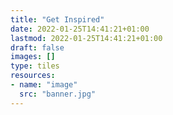 ```yaml
---
title: "Get Inspired"
date: 2022-01-25T14:41:21+01:00
lastmod: 2022-01-25T14:41:21+01:00
draft: false
images: []
type: tiles
resources:
- name: "image"
  src: "banner.jpg"
---
```

